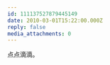 ```yaml
---
id: 111137527879445149
date: 2010-03-01T15:22:00.000Z
reply: false
media_attachments: 0
---
```


点点滴滴。 ​​​​

